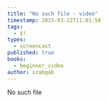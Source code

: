 ```yaml
---
title: "No such file - video"
timestamp: 2015-03-22T11:01:58
tags:
  - $!
types:
  - screencast
published: true
books:
  - beginner_video
author: szabgab
---
```



No such file


<slidecast file="beginner-perl/no-such-file" youtube="ON9eQwol9BM" />
